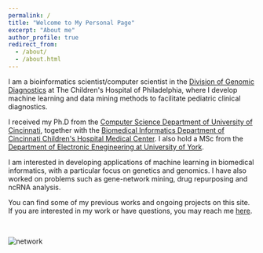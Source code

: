 ```yaml
---
permalink: /
title: "Welcome to My Personal Page"
excerpt: "About me"
author_profile: true
redirect_from: 
  - /about/
  - /about.html
---
```



I am a bioinformatics scientist/computer scientist in the [Division of Genomic Diagnostics](https://www.chop.edu/centers-programs/division-genomic-diagnostics) at The Children's Hospital of Philadelphia, where I develop machine learning and data mining methods to facilitate pediatric clinical diagnostics.

I received my Ph.D from the [Computer Science Department of University of Cincinnati](https://ceas.uc.edu/academics/departments/electrical-engineering-computer-science.html), together with the [Biomedical Informatics Department of Cincinnati Children's Hospital Medical Center](https://www.cincinnatichildrens.org/research/divisions/b/bmi). I also hold a MSc from the [Department of Electronic Enegineering at University of York](https://www.york.ac.uk/electronic-engineering/). 

I am interested in developing applications of machine learning in biomedical informatics, with a particular focus on genetics and genomics. I have also worked on problems such as gene-network mining, drug repurposing and ncRNA analysis.

You can find some of my previous works and ongoing projects on this site. If you are interested in my work or have questions, you may reach me [here](mailto:wuco@mail.uc.edu).

<br/>

![network](https://chaozhongyinxiang.github.io/images/network_small.png)
